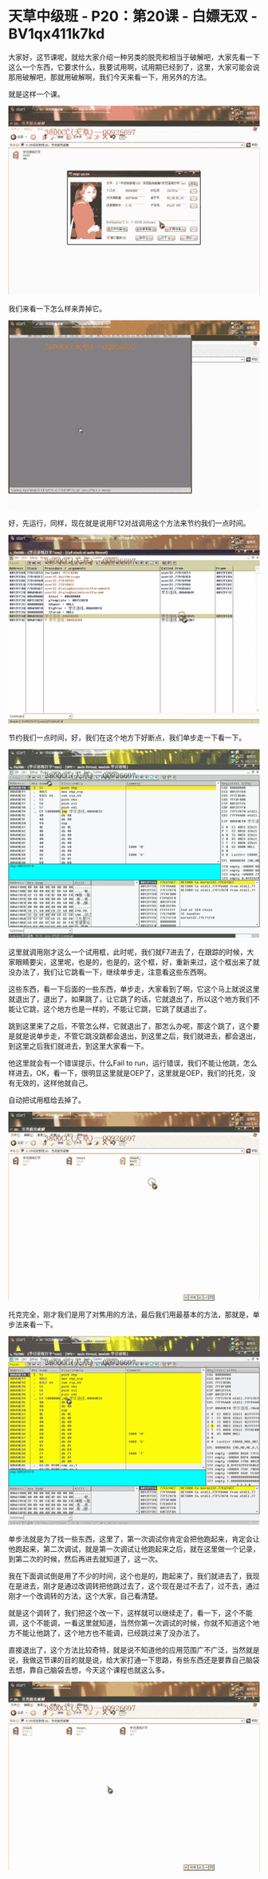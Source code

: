 # 天草中级班 - P20：第20课 - 白嫖无双 - BV1qx411k7kd

大家好，这节课呢，就给大家介绍一种另类的脱壳和相当于破解吧，大家先看一下这么一个东西，它要求什么，我要试用啊，试用期已经到了，这里，大家可能会说那用破解吧，那就用破解啊，我们今天来看一下，用另外的方法。

就是这样一个课。

![](img/914a1121d57c1dd3d6189f7ab4d7fa27_1.png)

我们来看一下怎么样来弄掉它。

![](img/914a1121d57c1dd3d6189f7ab4d7fa27_3.png)

好，先运行，同样，现在就是说用F12对战调用这个方法来节约我们一点时间。

![](img/914a1121d57c1dd3d6189f7ab4d7fa27_5.png)

节约我们一点时间，好，我们在这个地方下好断点，我们单步走一下看一下。

![](img/914a1121d57c1dd3d6189f7ab4d7fa27_7.png)

这里就调用刚才这么一个试用框，此时呢，我们就F7进去了，在跟踪的时候，大家眼睛要尖，这里呢，也是的，也是的，这个框，好，重新来过，这个框出来了就没办法了，我们让它跳看一下，继续单步走，注意看这些东西啊。

这些东西，看一下后面的一些东西，单步走，大家看到了啊，它这个马上就说这里就退出了，退出了，如果跳了，让它跳了的话，它就退出了，所以这个地方我们不能让它跳，这个地方也是一样的，不能让它跳，它跳了就退出了。

跳到这里来了之后，不管怎么样，它就退出了，那怎么办呢，那这个跳了，这个要是就是说单步走，不管它跳没跳都会退出，到这里之后，我们就进去，都会退出，到这里之后我们就进去，到这里大家看一下。

他这里就会有一个错误提示，什么Fail to run，运行错误，我们不能让他跳，怎么样进去，OK，看一下，很明显这里就是OEP了，这里就是OEP，我们的托克，没有无效的，这样他就自己。

自动把试用框给去掉了。

![](img/914a1121d57c1dd3d6189f7ab4d7fa27_9.png)

托克完全，刚才我们是用了对焦用的方法，最后我们用最基本的方法，那就是，单步法来看一下。

![](img/914a1121d57c1dd3d6189f7ab4d7fa27_11.png)

单步法就是为了找一些东西，这里了，第一次调试你肯定会把他跑起来，肯定会让他跑起来，第二次调试，就是第一次调试让他跑起来之后，就在这里做一个记录，到第二次的时候，然后再进去就知道了，这一次。

我在下面调试倒是用了不少的时间，这个也是的，跑起来了，我们就进去了，我现在是进去，刚才是通过改调转把他跳过去了，这个现在是过不去了，过不去，通过刚才一个改调转的方法，这个大家，自己看清楚。

就是这个调转了，我们把这个改一下，这样就可以继续走了，看一下，这个不能调，这个不能调，一看这里就知道，当然你第一次调试的时候，你就不知道这个地方不能让他跳了，这个地方也不能调，已经跳过来了没办法了。

直接退出了，这个方法比较奇特，就是说不知道他的应用范围广不广泛，当然就是说，我做这节课的目的就是说，给大家打通一下思路，有些东西还是要靠自己脑袋去想，靠自己脑袋去想，今天这个课程也就这么多。



![](img/914a1121d57c1dd3d6189f7ab4d7fa27_13.png)